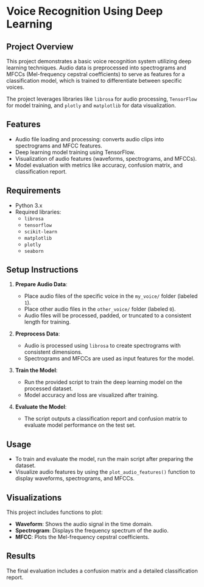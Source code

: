 # Voice Recognition Using Deep Learning

## Project Overview
This project demonstrates a basic voice recognition system utilizing deep learning techniques. Audio data is preprocessed into spectrograms and MFCCs (Mel-frequency cepstral coefficients) to serve as features for a classification model, which is trained to differentiate between specific voices.

The project leverages libraries like `librosa` for audio processing, `TensorFlow` for model training, and `plotly` and `matplotlib` for data visualization.

## Features
- Audio file loading and processing: converts audio clips into spectrograms and MFCC features.
- Deep learning model training using TensorFlow.
- Visualization of audio features (waveforms, spectrograms, and MFCCs).
- Model evaluation with metrics like accuracy, confusion matrix, and classification report.

## Requirements
- Python 3.x
- Required libraries:
    - `librosa`
    - `tensorflow`
    - `scikit-learn`
    - `matplotlib`
    - `plotly`
    - `seaborn`

## Setup Instructions
1. **Prepare Audio Data**:
    - Place audio files of the specific voice in the `my_voice/` folder (labeled `1`).
    - Place other audio files in the `other_voice/` folder (labeled `0`).
    - Audio files will be processed, padded, or truncated to a consistent length for training.

2. **Preprocess Data**:
    - Audio is processed using `librosa` to create spectrograms with consistent dimensions.
    - Spectrograms and MFCCs are used as input features for the model.

3. **Train the Model**:
    - Run the provided script to train the deep learning model on the processed dataset.
    - Model accuracy and loss are visualized after training.

4. **Evaluate the Model**:
    - The script outputs a classification report and confusion matrix to evaluate model performance on the test set.

## Usage
- To train and evaluate the model, run the main script after preparing the dataset.
- Visualize audio features by using the `plot_audio_features()` function to display waveforms, spectrograms, and MFCCs.

## Visualizations
This project includes functions to plot:
- **Waveform**: Shows the audio signal in the time domain.
- **Spectrogram**: Displays the frequency spectrum of the audio.
- **MFCC**: Plots the Mel-frequency cepstral coefficients.

## Results
The final evaluation includes a confusion matrix and a detailed classification report.
